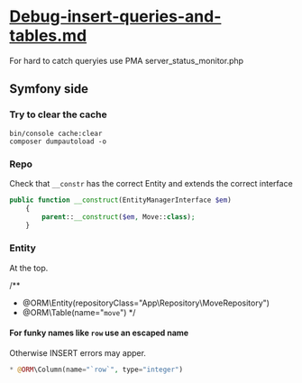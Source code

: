 # [Debug-insert-queries-and-tables.md](https://github.com/janis-rullis/lm1-symfony5-vue2-api/issues/18)

For hard to catch queryies use PMA server_status_monitor.php

## Symfony side

### Try to clear the cache

```shell
bin/console cache:clear
composer dumpautoload -o
```

### Repo

Check that `__constr` has the correct Entity and extends the correct interface

```php
public function __construct(EntityManagerInterface $em)
    {
        parent::__construct($em, Move::class);
    }
```

### Entity

At the top.

/**
 * @ORM\Entity(repositoryClass="App\Repository\MoveRepository")
 * @ORM\Table(name="`move`")
 */
 
 #### For funky names like `row` use an escaped name
 
 Otherwise INSERT errors may apper.
 
 ```php
 * @ORM\Column(name="`row`", type="integer")
 ```
